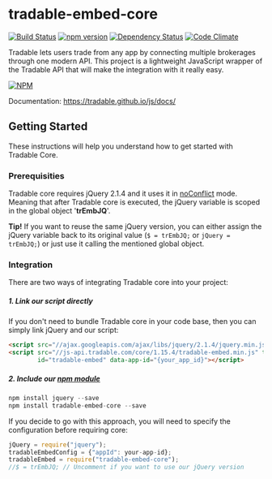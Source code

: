 # tradable-embed-core
[![Build Status](https://travis-ci.org/tradable/tradable-embed-core.svg?branch=master)](https://travis-ci.org/tradable/tradable-embed-core) [![npm version](https://badge.fury.io/js/tradable-embed-core.svg)](http://badge.fury.io/js/tradable-embed-core) [![Dependency Status](https://david-dm.org/tradable/tradable-embed-core.svg)](https://david-dm.org/tradable/tradable-embed-core) [![Code Climate](https://codeclimate.com/github/tradable/tradable-embed-core/badges/gpa.svg)](https://codeclimate.com/github/tradable/tradable-embed-core)

Tradable lets users trade from any app by connecting multiple brokerages through one modern API. This project is a lightweight JavaScript wrapper of the Tradable API that will make the integration with it really easy.

[![NPM](https://nodei.co/npm/tradable-embed-core.png?downloads=true&downloadRank=true&stars=true)](https://nodei.co/npm/tradable-embed-core/)

Documentation: https://tradable.github.io/js/docs/

## Getting Started

These instructions will help you understand how to get started with Tradable Core.

### Prerequisities

Tradable core requires jQuery 2.1.4 and it uses it in [noConflict](https://api.jquery.com/jquery.noconflict/) mode. Meaning that after Tradable core is executed, the jQuery variable is scoped in the global object '**trEmbJQ**'. 

**Tip!** If you want to reuse the same jQuery version, you can either assign the jQuery variable back to its original value (`$ = trEmbJQ;` or `jQuery = trEmbJQ;`) or just use it calling the mentioned global object.

### Integration

There are two ways of integrating Tradable core into your project:

##### 1. Link our script directly

If you don't need to bundle Tradable core in your code base, then you can simply link jQuery and our script:

```html
<script src="//ajax.googleapis.com/ajax/libs/jquery/2.1.4/jquery.min.js" type="text/javascript" ></script>
<script src="//js-api.tradable.com/core/1.15.4/tradable-embed.min.js" type="text/javascript" 
        id="tradable-embed" data-app-id="{your_app_id}"></script>
```

##### 2. Include our [npm module](https://www.npmjs.com/package/tradable-embed-core)

```javascript
npm install jquery --save
npm install tradable-embed-core --save
```

If you decide to go with this approach, you will need to specify the configuration before requiring core:

```javascript
jQuery = require("jquery");
tradableEmbedConfig = {"appId": your-app-id};
tradableEmbed = require("tradable-embed-core");
//$ = trEmbJQ; // Uncomment if you want to use our jQuery version
```
